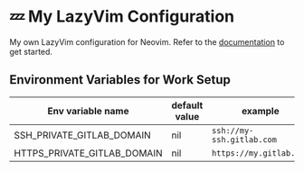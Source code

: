 # 💤 My LazyVim Configuration

My own LazyVim configuration for Neovim.
Refer to the [documentation](https://lazyvim.github.io/installation) to get started.

## Environment Variables for Work Setup

|Env variable name | default value | example |
|---|---|---|
|SSH_PRIVATE_GITLAB_DOMAIN | nil | `ssh://my-ssh.gitlab.com` |
|HTTPS_PRIVATE_GITLAB_DOMAIN | nil | `https://my.gitlab.com` |
